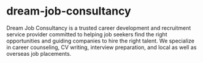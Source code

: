 # dream-job-consultancy
Dream Job Consultancy is a trusted career development and recruitment service provider committed to helping job seekers find the right opportunities and guiding companies to hire the right talent. We specialize in career counseling, CV writing, interview preparation, and local as well as overseas job placements.
